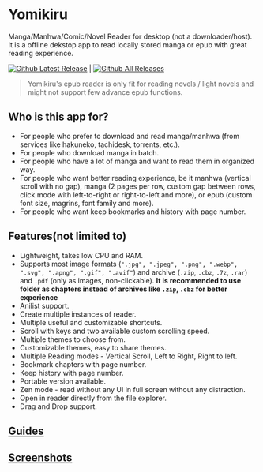 # Yomikiru

Manga/Manhwa/Comic/Novel Reader for desktop (not a downloader/host).
It is a offline dekstop app to read locally stored manga or epub with great reading experience.

[![Github Latest Release](https://img.shields.io/github/v/tag/mienaiyami/yomikiru?label=release&style=flat-square&logo=github)](https://github.com/mienaiyami/yomikiru/releases/latest) |
[![Github All Releases](https://img.shields.io/github/downloads/mienaiyami/yomikiru/total.svg?style=flat-square&logo=github)](https://github.com/mienaiyami/yomikiru/releases)

> Yomikiru's epub reader is only fit for reading novels / light novels and might not support few advance epub functions.

## Who is this app for?

- For people who prefer to download and read manga/manhwa (from services like hakuneko, tachidesk, torrents, etc.).
- For people who download manga in batch.
- For people who have a lot of manga and want to read them in organized way.
- For people who want better reading experience, be it manhwa (vertical scroll with no gap), manga (2 pages per row, custom gap between rows, click mode with left-to-right or right-to-left and more), or epub (custom font size, magrins, font family and more).
- For people who want keep bookmarks and history with page number.

## Features(not limited to)

- Lightweight, takes low CPU and RAM.
- Supports most image formats (`".jpg", ".jpeg", ".png", ".webp", ".svg", ".apng", ".gif", ".avif"`) and archive (`.zip`, `.cbz`, `.7z`, `.rar`) and `.pdf`  (only as images, non-clickable). **It is recommended to use folder as chapters instead of archives like `.zip`, `.cbz` for better experience**
- Anilist support.
- Create multiple instances of reader.
- Multiple useful and customizable shortcuts.
- Scroll with keys and two available custom scrolling speed.
- Multiple themes to choose from.
- Customizable themes, easy to share themes.
- Multiple Reading modes - Vertical Scroll, Left to Right, Right to left.
- Bookmark chapters with page number.
- Keep history with page number.
- Portable version available.
- Zen mode - read without any UI in full screen without any distraction.
- Open in reader directly from the file explorer.
- Drag and Drop support.

## [Guides](docs/GUIDE.md)

## [Screenshots](docs/SCREENSHOTS.md)
